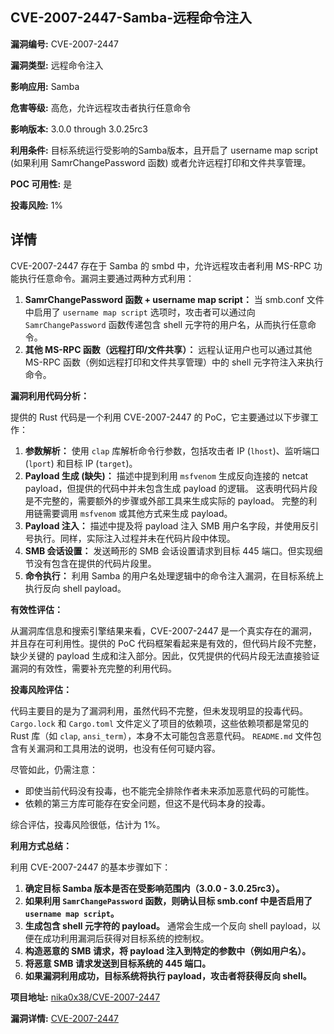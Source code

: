 ## CVE-2007-2447-Samba-远程命令注入

**漏洞编号:** CVE-2007-2447

**漏洞类型:** 远程命令注入

**影响应用:** Samba

**危害等级:** 高危，允许远程攻击者执行任意命令

**影响版本:** 3.0.0 through 3.0.25rc3

**利用条件:** 目标系统运行受影响的Samba版本，且开启了 username map script (如果利用 SamrChangePassword 函数) 或者允许远程打印和文件共享管理。

**POC 可用性:** 是

**投毒风险:** 1%

## 详情

CVE-2007-2447 存在于 Samba 的 smbd 中，允许远程攻击者利用 MS-RPC 功能执行任意命令。漏洞主要通过两种方式利用：

1.  **SamrChangePassword 函数 + username map script：** 当 smb.conf 文件中启用了 `username map script` 选项时，攻击者可以通过向 `SamrChangePassword` 函数传递包含 shell 元字符的用户名，从而执行任意命令。
2.  **其他 MS-RPC 函数（远程打印/文件共享）：** 远程认证用户也可以通过其他 MS-RPC 函数（例如远程打印和文件共享管理）中的 shell 元字符注入来执行命令。

**漏洞利用代码分析：**

提供的 Rust 代码是一个利用 CVE-2007-2447 的 PoC，它主要通过以下步骤工作：

1.  **参数解析：** 使用 `clap` 库解析命令行参数，包括攻击者 IP (`lhost`)、监听端口 (`lport`) 和目标 IP (`target`)。
2.  **Payload 生成 (缺失)：** 描述中提到利用 `msfvenom` 生成反向连接的 netcat payload，但提供的代码中并未包含生成 payload 的逻辑。 这表明代码片段是不完整的，需要额外的步骤或外部工具来生成实际的 payload。 完整的利用链需要调用 `msfvenom` 或其他方式来生成 payload。
3.  **Payload 注入：**  描述中提及将 payload 注入 SMB 用户名字段，并使用反引号执行。同样，实际注入过程并未在代码片段中体现。
4.  **SMB 会话设置：** 发送畸形的 SMB 会话设置请求到目标 445 端口。但实现细节没有包含在提供的代码片段里。
5.  **命令执行：** 利用 Samba 的用户名处理逻辑中的命令注入漏洞，在目标系统上执行反向 shell payload。

**有效性评估：**

从漏洞库信息和搜索引擎结果来看，CVE-2007-2447 是一个真实存在的漏洞，并且存在可利用性。提供的 PoC 代码框架看起来是有效的，但代码片段不完整，缺少关键的 payload 生成和注入部分。因此，仅凭提供的代码片段无法直接验证漏洞的有效性，需要补充完整的利用代码。

**投毒风险评估：**

代码主要目的是为了漏洞利用，虽然代码不完整，但未发现明显的投毒代码。 `Cargo.lock` 和 `Cargo.toml` 文件定义了项目的依赖项，这些依赖项都是常见的 Rust 库（如 `clap`, `ansi_term`），本身不太可能包含恶意代码。 `README.md` 文件包含有关漏洞和工具用法的说明，也没有任何可疑内容。

尽管如此，仍需注意：

*   即使当前代码没有投毒，也不能完全排除作者未来添加恶意代码的可能性。
*   依赖的第三方库可能存在安全问题，但这不是代码本身的投毒。

综合评估，投毒风险很低，估计为 1%。

**利用方式总结：**

利用 CVE-2007-2447 的基本步骤如下：

1.  **确定目标 Samba 版本是否在受影响范围内（3.0.0 - 3.0.25rc3）。**
2.  **如果利用 `SamrChangePassword` 函数，则确认目标 smb.conf 中是否启用了 `username map script`。**
3.  **生成包含 shell 元字符的 payload。**  通常会生成一个反向 shell payload，以便在成功利用漏洞后获得对目标系统的控制权。
4.  **构造恶意的 SMB 请求，将 payload 注入到特定的参数中（例如用户名）。**
5.  **将恶意 SMB 请求发送到目标系统的 445 端口。**
6.  **如果漏洞利用成功，目标系统将执行 payload，攻击者将获得反向 shell。**

**项目地址:** [nika0x38/CVE-2007-2447](https://github.com/nika0x38/CVE-2007-2447)

**漏洞详情:** [CVE-2007-2447](https://nvd.nist.gov/vuln/detail/CVE-2007-2447)